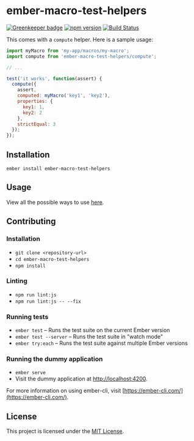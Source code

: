 ember-macro-test-helpers
==============================================================================

[![Greenkeeper badge](https://badges.greenkeeper.io/kellyselden/ember-macro-test-helpers.svg)](https://greenkeeper.io/)
[![npm version](https://badge.fury.io/js/ember-macro-test-helpers.svg)](https://badge.fury.io/js/ember-macro-test-helpers)
[![Build Status](https://travis-ci.org/kellyselden/ember-macro-test-helpers.svg?branch=master)](https://travis-ci.org/kellyselden/ember-macro-test-helpers)

This comes with a `compute` helper. Here is a sample usage:

```js
import myMacro from 'my-app/macros/my-macro';
import compute from 'ember-macro-test-helpers/compute';

// ...

test('it works', function(assert) {
  compute({
    assert,
    computed: myMacro('key1', 'key2'),
    properties: {
      key1: 1,
      key2: 2
    },
    strictEqual: 3
  });
});
```

Installation
------------------------------------------------------------------------------

```
ember install ember-macro-test-helpers
```


Usage
------------------------------------------------------------------------------

View all the possible ways to use [here](https://github.com/kellyselden/ember-macro-test-helpers/blob/master/tests/integration/compute-test.js).


Contributing
------------------------------------------------------------------------------

### Installation

* `git clone <repository-url>`
* `cd ember-macro-test-helpers`
* `npm install`

### Linting

* `npm run lint:js`
* `npm run lint:js -- --fix`

### Running tests

* `ember test` – Runs the test suite on the current Ember version
* `ember test --server` – Runs the test suite in "watch mode"
* `ember try:each` – Runs the test suite against multiple Ember versions

### Running the dummy application

* `ember serve`
* Visit the dummy application at [http://localhost:4200](http://localhost:4200).

For more information on using ember-cli, visit [https://ember-cli.com/](https://ember-cli.com/).

License
------------------------------------------------------------------------------

This project is licensed under the [MIT License](LICENSE.md).
